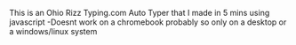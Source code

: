 This is an Ohio Rizz Typing.com Auto Typer that I made in 5 mins using javascript
-Doesnt work on a chromebook probably so only on a desktop or a windows/linux system
